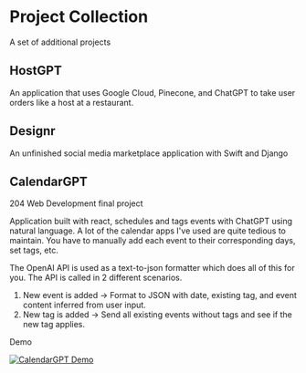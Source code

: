 # Project Collection

A set of additional projects  

## HostGPT
An application that uses Google Cloud, Pinecone, and ChatGPT to take user orders like a host at a restaurant.

## Designr
An unfinished social media marketplace application with Swift and Django

## CalendarGPT
204 Web Development final project

Application built with react, schedules and tags events with ChatGPT using natural language.
A lot of the calendar apps I've used are quite tedious to maintain. You have to manually add each event to their corresponding days, set tags, etc.

The OpenAI API is used as a text-to-json formatter which does all of this for you. The API is called in 2 different scenarios.

1. New event is added -> Format to JSON with date, existing tag, and event content inferred from user input.
2. New tag is added -> Send all existing events without tags and see if the new tag applies.

Demo

[![CalendarGPT Demo](https://img.youtube.com/vi/Kg8LHG0mfD0/0.jpg)](https://www.youtube.com/watch?v=Kg8LHG0mfD0)



